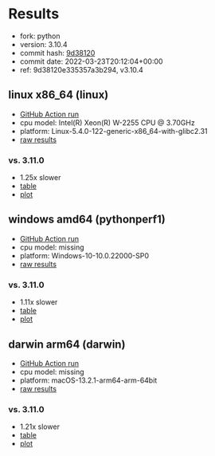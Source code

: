 # Results

- fork: python
- version: 3.10.4
- commit hash: [9d38120](https://github.com/python/cpython/commit/9d38120)
- commit date: 2022-03-23T20:12:04+00:00
- ref: 9d38120e335357a3b294, v3.10.4

## linux x86_64 (linux)

- [GitHub Action run](https://github.com/faster-cpython/benchmarking/actions/runs/4194274828)
- cpu model: Intel(R) Xeon(R) W-2255 CPU @ 3.70GHz
- platform: Linux-5.4.0-122-generic-x86_64-with-glibc2.31
- [raw results](bm-20220323-linux-x86_64-python-v3.10.4-3.10.4-9d38120.json)

### vs. 3.11.0

- 1.25x slower
- [table](bm-20220323-linux-x86_64-python-v3.10.4-3.10.4-9d38120-vs-3.11.0.md)
- [plot](bm-20220323-linux-x86_64-python-v3.10.4-3.10.4-9d38120-vs-3.11.0.png)

## windows amd64 (pythonperf1)

- [GitHub Action run](https://github.com/faster-cpython/benchmarking/actions/runs/4491158802)
- cpu model: missing
- platform: Windows-10-10.0.22000-SP0
- [raw results](bm-20220323-pythonperf1-amd64-python-9d38120e335357a3b294-3.10.4-9d38120.json)

### vs. 3.11.0

- 1.11x slower
- [table](bm-20220323-pythonperf1-amd64-python-9d38120e335357a3b294-3.10.4-9d38120-vs-3.11.0.md)
- [plot](bm-20220323-pythonperf1-amd64-python-9d38120e335357a3b294-3.10.4-9d38120-vs-3.11.0.png)

## darwin arm64 (darwin)

- [GitHub Action run](https://github.com/faster-cpython/benchmarking/actions/runs/4491167090)
- cpu model: missing
- platform: macOS-13.2.1-arm64-arm-64bit
- [raw results](bm-20220323-darwin-arm64-python-v3.10.4-3.10.4-9d38120.json)

### vs. 3.11.0

- 1.21x slower
- [table](bm-20220323-darwin-arm64-python-v3.10.4-3.10.4-9d38120-vs-3.11.0.md)
- [plot](bm-20220323-darwin-arm64-python-v3.10.4-3.10.4-9d38120-vs-3.11.0.png)

